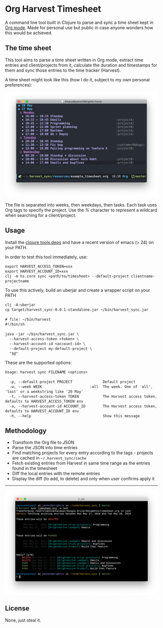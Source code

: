 # Org Harvest Timesheet

A command line tool built in Clojure to parse and sync a time sheet kept in [Org mode](https://orgmode.org/). Made for personal use but public in case anyone wonders how this would be achieved.


## The time sheet

This tool aims to parse a time sheet written in Org mode, extract time entries and client/projects from it, calculate the duration and timestamps for them and sync those entries to the time tracker (Harvest).

A time sheet might look like this (how I do it, subject to my own personal preferences):

![time sheet](/.github/timesheet.png)

The file is separated into weeks, then weekdays, then tasks. Each task uses Org tags to specify the project. Use the *%* character to represent a wildcard when searching for a client/project.

## Usage

Install the [clojure tools.deps](https://clojure.org/guides/getting_started) and have a recent version of emacs (> 24) on your PATH.

In order to test this tool immediately, use:

``` shell
export HARVEST_ACCESS_TOKEN=xxx
export HARVEST_ACCOUNT_ID=xxx
clj -m hs.core sync <path/to/timesheet> --default-project clientname-projectname
```

To use this actively, build an uberjar and create a wrapper script on your PATH

``` shell
clj -A:uberjar
cp target/harvest_sync-0.0.1-standalone.jar ~/bin/harvest_sync.jar

# file: ~/bin/harvest
#!/bin/sh

java -jar ~/bin/harvest_sync.jar \
  --harvest-access-token <token> \
  --harvest-account-id <account-id> \
  --default-project my-default-project \
  "$@"
```

These are the supported options:

``` shell
Usage: harvest sync FILENAME <options>

  -p, --default-project PROJECT              Default project
  -w, --week WEEK                      :all  The week. One of 'all', 'last' or a weekstring like '20 May'
  -t, --harvest-access-token TOKEN           The Harvest access token, defaults to HARVEST_ACCESS_TOKEN env
  -a, --harvest-account-id ACCOUNT_ID        The Harvest access token, defaults to HARVEST_ACCOUNT_ID env
  -h, --help                                 Show this message
```

## Methodology

- Transform the Org file to JSON
- Parse the JSON into time entries
- Find matching projects for every entry according to the tags - projects are cached in `~/.harvest_sync/cache`
- Fetch existing entries from Harvest in same time range as the entries found in the timesheet
- Diff the local entries with the remote entries
- Display the diff (to add, to delete) and only when user confirms apply it

---

![terminal output example](/.github/terminal_output.png)

## License

None, just steal it.
